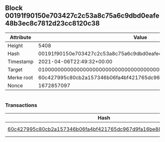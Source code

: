 ## Block 00191f90150e703427c2c53a8c75a6c9dbd0eafe48b3ec8c7812d23cc8120c38

Attribute | Value
--- | ---
Height | 5408
Hash | 00191f90150e703427c2c53a8c75a6c9dbd0eafe48b3ec8c7812d23cc8120c38
Timestamp | 2021-04-06T22:49:32+00:00
Target | 0100000000000000000000000000000000000000000000000000000000000000
Merke root | 60c427995c80cb2a157346b06fa4bf421765dc967d9fa16be8832ee86d6f0d7c
Nonce | 1672857097

```

```

### Transactions

Hash | Amount
--- | ---
[60c427995c80cb2a157346b06fa4bf421765dc967d9fa16be8832ee86d6f0d7c](60c427995c80cb2a157346b06fa4bf421765dc967d9fa16be8832ee86d6f0d7c.md) | 10.00000000 SKEPTI 
